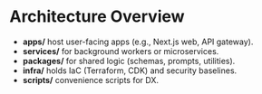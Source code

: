 # Architecture Overview

- **apps/** host user-facing apps (e.g., Next.js web, API gateway).
- **services/** for background workers or microservices.
- **packages/** for shared logic (schemas, prompts, utilities).
- **infra/** holds IaC (Terraform, CDK) and security baselines.
- **scripts/** convenience scripts for DX.
